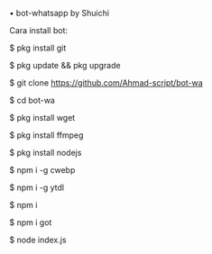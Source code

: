 • bot-whatsapp by Shuichi

 Cara install bot:

$ pkg install git

$ pkg update && pkg upgrade

$ git clone https://github.com/Ahmad-script/bot-wa

$ cd bot-wa

$ pkg install wget

$ pkg install ffmpeg

$ pkg install nodejs

$ npm i -g cwebp

$ npm i -g ytdl

$ npm i

$ npm i got

$ node index.js

